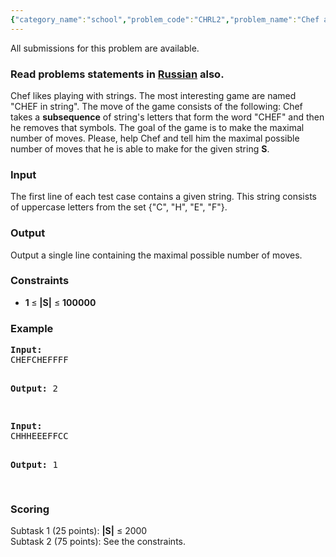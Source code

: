```yaml
---
{"category_name":"school","problem_code":"CHRL2","problem_name":"Chef and String","languages_supported":{"0":"ADA","1":"ASM","2":"BASH","3":"BF","4":"C","5":"C99 strict","6":"CAML","7":"CLOJ","8":"CLPS","9":"CPP 4.3.2","10":"CPP 4.9.2","11":"CPP14","12":"CS2","13":"D","14":"ERL","15":"FORT","16":"FS","17":"GO","18":"HASK","19":"ICK","20":"ICON","21":"JAVA","22":"JS","23":"LISP clisp","24":"LISP sbcl","25":"LUA","26":"NEM","27":"NICE","28":"NODEJS","29":"PAS fpc","30":"PAS gpc","31":"PERL","32":"PERL6","33":"PHP","34":"PIKE","35":"PRLG","36":"PYTH","37":"PYTH 3.4","38":"RUBY","39":"SCALA","40":"SCM guile","41":"SCM qobi","42":"ST","43":"TCL","44":"TEXT","45":"WSPC"},"max_timelimit":1,"source_sizelimit":50000,"problem_author":"furko","problem_tester":"xcwgf666","date_added":"12-01-2014","tags":{"0":"chrl3","1":"dynamic","2":"easy","3":"furko","4":"ltime08"},"editorial_url":"http://discuss.codechef.com/problems/CHRL2","time":{"view_start_date":1390725000,"submit_start_date":1390725000,"visible_start_date":1390725000,"end_date":1735669800},"layout":"problem"}
---
```

<span class="solution-visible-txt">All submissions for this problem are available.</span><h3> Read problems statements in <a target="_blank" href="http://www.codechef.com/download/translated/LTIME08/russian/CHRL2.pdf">Russian</a> also.</h3>
<p>Chef likes playing with strings. The most interesting game are named "CHEF in string". The move of the game consists of the following: Chef takes a <b>subsequence</b> of string's letters that form the word "CHEF" and then he removes that symbols. The goal of the game is to make the maximal number of moves. Please, help Chef and tell him the maximal possible number of moves that he is able to make for the given string <b>S</b>.</p>

<h3>Input</h3>
<p> The first line of each test case contains a given string. This string consists of uppercase letters from the set {"C", "H", "E", "F"}. </p>

<h3>Output</h3>
<p>Output a single line containing the maximal possible number of moves.</p>

<h3>Constraints</h3>
<ul>
<li><b>1 </b> ≤ <b>|S|</b> ≤ <b>100000</b></li>
</ul>

<h3>Example</h3>
<pre><b>Input:</b>
CHEFCHEFFFF

<b>Output:</b>
2

</pre>
<pre><b>Input:</b>
CHHHEEEFFCC

<b>Output:</b>
1

</pre>

<h3>Scoring</h3>
Subtask 1 (25 points): <b>|S|</b> ≤ 2000 <br>
Subtask 2 (75 points):  See the constraints. <br>